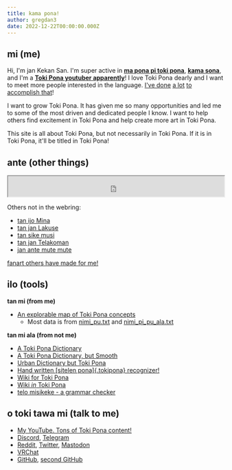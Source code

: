 ```yaml
---
title: kama pona!
author: gregdan3
date: 2022-12-22T00:00:00.000Z
---
```


## mi (me)

Hi, I'm jan Kekan San. I'm super active in **[ma pona pi toki pona](https://discord.gg/mapona)**, **[kama sona](https://discord.gg/ChC6qtVsSE)**, and I'm a **[Toki Pona youtuber apparently](https://www.youtube.com/@gregdan3d)**! I love Toki Pona dearly and I want to meet more people interested in the language. [I've done](https://www.youtube.com/@gregdan3d) [a lot](./lipu/) [to accomplish that](./sona/)!

I want to grow Toki Pona. It has given me so many opportunities and led me to some of the most driven and dedicated people I know. I want to help others find excitement in Toki Pona and help create more art in Toki Pona.

This site is all about Toki Pona, but not necessarily in Toki Pona. If it is in Toki Pona, it'll be titled in Toki Pona!

## ante (other things)

<iframe id="sike-pona" style="width: 100%; height: 3rem;" src="https://sike.pona.la/jan/jan%20Kekan%20San"></iframe>

Others not in the webring:

- [tan ijo Mina](https://ap5.dev/tokipona)
- [tan jan Lakuse](https://raacz.neocities.org/tokipona)
- [tan sike musi](https://datakinds.github.io/toki-pona/)
- [tan jan Telakoman](https://joelthomastr.github.io/tokipona/README_si)
- [jan ante mute mute](https://sona.pona.la/wiki/Personal_Sites)
<!-- - [tan lipamanka](https://lipamanka.github.io/) (ona li kam lon sike) -->

[fanart others have made for me!](./fanart.html)

<!-- [secret presentations!](./toki/) -->

## ilo (tools)

**tan mi (from me)**

- [An explorable map of Toki Pona concepts](./ilo/map.html)
  - Most data is from [nimi_pu.txt](http://tokipona.org/nimi_pu.txt) and
    [nimi_pi_pu_ala.txt](http://tokipona.org/nimi_pi_pu_ala.txt)

**tan mi ala (from not me)**

- [A Toki Pona Dictionary](https://linku.la)
- [A Toki Pona Dictionary, but Smooth](https://nimi.li/)
- [Urban Dictionary but Toki Pona](https://kijetesantakalu.com/)
- [Hand written [sitelen pona]{.tokipona} recognizer!](https://ilo-like.bucketfish.me/)
- [Wiki for Toki Pona](https://sona.pona.la/wiki/Main_Page)
- [Wiki _in_ Toki Pona](https://wikipesija.org/wiki/lipu_open)
- [telo misikeke - a grammar checker](https://telo-misikeke.gitlab.io/)

## o toki tawa mi (talk to me)

<!-- - [My Ko-Fi. If you like what you see, support!](https://ko-fi.com/gregdan3) -->

- [My YouTube. Tons of Toki Pona content!](https://www.youtube.com/@gregdan3d)
- [Discord](https://discord.com/users/497549183847497739), [Telegram](https://gregdan3.t.me/)
- [Reddit](https://reddit.com/u/gregdan3d), [Twitter](https://twitter.com/gregdan3d), [Mastodon](https://toki.social/@gregdan3)
- [VRChat](https://vrchat.com/home/user/usr_8a07de27-2d25-48d0-aa5d-d7e00faa7bde)
- [GitHub](https://github.com/gregdan3), [second GitHub](https://github.com/janKekanSan)

<!-- - Gitlab: [gregdan3](https://gitlab.com/gregdan3) -->
